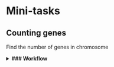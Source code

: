 # Mini-tasks

## Counting genes
Find the number of genes in chromosome
<details>
<summary><strong> ### Workflow </summary></strong>
### Download gene annotation file
The gene annotation file cam be found in GENECODE website. The corresponding GFF/GTF file can be downloaded and uncompressed through:
```
wget https://ftp.ebi.ac.uk/pub/databases/gencode/Gencode_human/release_49/gencode.v49.annotation.gtf.gz
gunzip gencode.v49.annotation.gtf.gz
```
### Check the file details
The content of the file can be assessed (first 10 lines):
```
head -n 10 gencode.v49.annotation.gtf

##description: evidence-based annotation of the human genome (GRCh38), version 49 (Ensembl 115)
##provider: GENCODE
##contact: gencode-help@ebi.ac.uk
##format: gtf
##date: 2025-07-08
chr1    HAVANA  gene    11121   24894   .       +       .       gene_id "ENSG00000290825.2"; gene_type "lncRNA"; gene_name "DDX11L16"; level 2; tag "overlaps_pseudogene";
```
From this column 1 represent the **chromosome number** and column 3 represent the **feature** information.
> **Note:** The gene annotation file can also be downloaded via NCBI website, but the content arrangement would be different

## Counting genes
From the gene annotation file, we filter from chromosome 17 from column 1 and for gene from column 3 features using the `awk` command. The filtered info is then stored to an output file "chr17_gene.gtf" :
```
awk '$1 == "chr17" && $3 == "gene"' gencode.v49.annotation.gtf > chr17_gene.gtf
```
The filtered files contain only genes in chromosome 17 and gene number can be found by counting lines in the file
```
wc -l < "chr17_gene.gtf"
```
The number of genes was found to be 3780 genes. This includes protein-coding genes, lncRNA, pseudo genes and other functional categories. Therefore, we can further filter gene type-wise:
```
awk '$1 == "chr17" && $3 == "gene" && $0 ~ /gene_type "protein_coding"/' gencode.v49.annotation.gtf > chr17_genetype.gtf

wc -l < "chr17_genetype.gtf"

1187
```
## Consolidated script
A bash script with input as gtf file, chromosome and type(optional) can be found at [`scripts/gene_counts.sh`](scripts/gene_counts.sh)

### Gene count for chromosome 17
```
./gene_count.sh -gtf "gencode.v49.annotation.gtf" -chr "chr17"
```

### Protein-coding gene counts in chromosome 17
```
/gene_count.sh -gtf "gencode.v49.annotation.gtf" -chr "chr17" -type "protein_coding"
```
</details>
